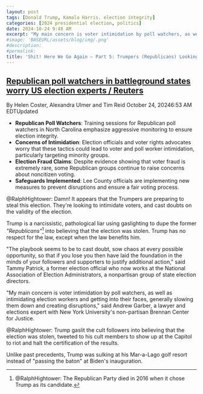 ```yaml
---
layout: post
tags: [Donald Trump, Kamala Harris. election integrity]
categories: [2024 presidential election, politics]
date: 2024-10-24 9:48 AM
excerpt: "My main concern is voter intimidation by poll watchers, as well as intimidating election workers and getting into their faces, generally slowing them down and creating disruptions. –  Andrew Garber, a lawyer and elections expert with New York University's non-partisan Brennan Center for Justice."
#image: 'BASEURL/assets/blog/img/.png'
#description:
#permalink:
title: 'Shit! Here We Go Again – Part 5: Trumpers (Republicans) Looking To Steal 2024 Election'
---
```



## [Republican poll watchers in battleground states worry US election experts / Reuters](https://www.reuters.com/world/us/be-aggressive-republican-poll-watchers-battleground-states-worry-us-election-2024-10-24/)

By Helen Coster, Alexandra Ulmer and Tim Reid
October 24, 20246:53 AM EDTUpdated

- **Republican Poll Watchers**: Training sessions for Republican poll watchers in North Carolina emphasize aggressive monitoring to ensure election integrity.
- **Concerns of Intimidation**: Election officials and voter rights advocates worry that these tactics could lead to voter and poll worker intimidation, particularly targeting minority groups.
- **Election Fraud Claims**: Despite evidence showing that voter fraud is extremely rare, some Republican groups continue to raise concerns about noncitizen voting.
- **Safeguards Implemented**: Lee County officials are implementing new measures to prevent disruptions and ensure a fair voting process.

@RalphHightower: Damn! It appears that the Trumpers are preparing to steal this election. They're looking to intimidate voters, and cast doubts on the validity of the election.

Trump is a narcissistic, pathological liar using gaslighting to dupe the former *"Republicans"*[^11] into believing that the election was stolen. Trump has no respect for the law, except when the law benefits him.

[^11]: @RalphHightower: The Republican Party died in 2016 when it chose Trump as its candidate.

"The playbook seems to be to cast doubt, sow chaos at every possible opportunity, so that if you lose you then have laid the foundation in the minds of your followers and supporters to justify additional action," said Tammy Patrick, a former election official who now works at the National Association of Election Administrators, a nonpartisan group of state election directors.

"My main concern is voter intimidation by poll watchers, as well as intimidating election workers and getting into their faces, generally slowing them down and creating disruptions," said Andrew Garber, a lawyer and elections expert with New York University's non-partisan Brennan Center for Justice.

@RalphHightower: Trump gaslit the cult followers into believing that the election was stolen, tweeted to his cult members to show up at the Capitol to riot and halt the certification of the results.

Unlike past precedents, Trump was sulking at his Mar-a-Lago golf resort instead of "passing the baton" at Biden's inauguration.